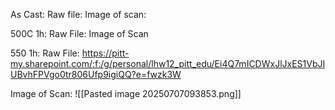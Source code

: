 As Cast:
Raw file:
Image of scan:

500C 1h:
Raw File:
Image of Scan

550 1h:
Raw File: https://pitt-my.sharepoint.com/:f:/g/personal/lhw12_pitt_edu/Ei4Q7mICDWxJlJxES1VbJIUBvhFPVgo0tr806Ufp9igiQQ?e=fwzk3W
<!-- PUBLISH STOP -->
Image of Scan:
![[Pasted image 20250707093853.png]]
